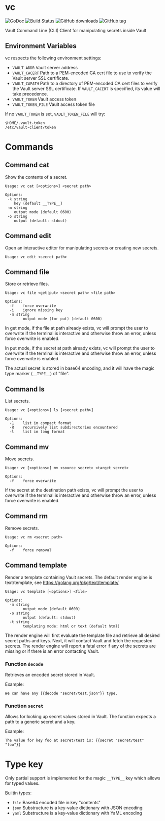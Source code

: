 # vc

[![GoDoc](https://godoc.org/github.com/tehmaze/vc?status.svg)](https://godoc.org/github.com/tehmaze/vc)
[![Build Status](https://travis-ci.org/tehmaze/vc.svg?branch=master)](https://travis-ci.org/tehmaze/vc)
[![GitHub downloads](https://img.shields.io/github/downloads/tehmaze/vc/total.svg)](https://github.com/tehmaze/vc)
[![GitHub tag](https://img.shields.io/github/tag/tehmaze/vc.svg)](https://github.com/tehmaze/vc)

Vault Command Line (CLI) Client for manipulating secrets inside Vault

## Environment Variables

vc respects the following environment settings:
 * `VAULT_ADDR`   Vault server address
 * `VAULT_CACERT` Path to a PEM-encoded CA cert file to use to verify the Vault server SSL certificate.
 * `VAULT_CAPATH` Path to a directory of PEM-encoded CA cert files to verify the Vault server SSL certificate. If `VAULT_CACERT` is specified, its value will take precedence.
 * `VAULT_TOKEN` Vault access token
 * `VAULT_TOKEN_FILE` Vault access token file

If no `VAULT_TOKEN` is set, `VAULT_TOKEN_FILE` will try:

    $HOME/.vault-token
    /etc/vault-client/token

# Commands

## Command cat

Show the contents of a secret.

    Usage: vc cat [<options>] <secret path>

    Options:
     -k string
       	key (default __TYPE__)
     -m string
       	output mode (default 0600)
     -o string
       	output (default: stdout)


## Command edit

Open an interactive editor for manipulating secrets or creating new secrets.

    Usage: vc edit <secret path>


## Command file

Store or retrieve files.


    Usage: vc file <get|put> <secret path> <file path>

    Options:
      -f	force overwrite
      -i	ignore missing key
      -m string
        	output mode (for put) (default 0600)

In get mode, if the file at path already exists, vc will prompt the user to
overwrite if the terminal is interactive and otherwise throw an error, unless
force overwrite is enabled.

In put mode, if the secret at path already exists, vc will prompt the user to
overwrite if the terminal is interactive and otherwise throw an error, unless
force overwrite is enabled.

The actual secret is stored in base64 encoding, and it will have the magic type
marker (`__TYPE__`) of "file".


## Command ls

List secrets.

    Usage: vc [<options>] ls [<secret path>]

    Options:
      -1	list in compact format
      -R	recursively list subdirectories encountered
      -l	list in long format


## Command mv

Move secrets.

    Usage: vc [<options>] mv <source secret> <target secret>

    Options:
      -f	force overwrite

If the secret at the destination path exists, vc will prompt the user to
overwrite if the terminal is interactive and otherwise throw an error, unless
force overwrite is enabled.


## Command rm

Remove secrets.

    Usage: vc rm <secret path>

    Options:
      -f	force removal


## Command template

Render a template containing Vault secrets. The default render engine is
text/template, see https://golang.org/pkg/text/template/

    Usage: vc template [<options>] <file>

    Options:
      -m string
            output mode (default 0600)
      -o string
            output (default: stdout)
      -t string
            templating mode: html or text (default html)


The render engine will first evaluate the template file and retrieve all
desired secret paths and keys. Next, it will contact Vault and fetch the
requested secrets. The render engine will report a fatal error if any of the
secrets are missing or if there is an error contacting Vault.

### Function `decode`

Retrieves an encoded secret stored in Vault.

Example:

    We can have any {{decode "secret/test.json"}} type.


### Function `secret`

Allows for looking up secret values stored in Vault. The function expects a
path to a generic secret and a key.

Example:

    The value for key foo at secret/test is: {{secret "secret/test" "foo"}}


# Type key

Only partial support is implemented for the magic `__TYPE__` key which allows
for typed values.

Builtin types:
 * `file` Base64 encoded file in key "contents"
 * `json` Substructure is a key-value dictionary with JSON encoding
 * `yaml` Substructure is a key-value dictionary with YaML encoding
